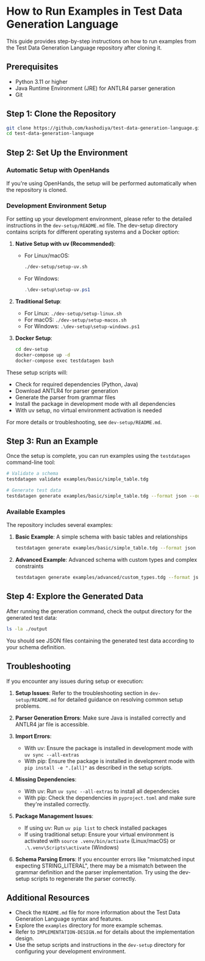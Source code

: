 # How to Run Examples in Test Data Generation Language

This guide provides step-by-step instructions on how to run examples from the Test Data Generation Language repository after cloning it.

## Prerequisites

- Python 3.11 or higher
- Java Runtime Environment (JRE) for ANTLR4 parser generation
- Git

## Step 1: Clone the Repository

```bash
git clone https://github.com/kashodiya/test-data-generation-language.git
cd test-data-generation-language
```

## Step 2: Set Up the Environment

### Automatic Setup with OpenHands

If you're using OpenHands, the setup will be performed automatically when the repository is cloned.

### Development Environment Setup

For setting up your development environment, please refer to the detailed instructions in the `dev-setup/README.md` file. The dev-setup directory contains scripts for different operating systems and a Docker option:

1. **Native Setup with uv (Recommended)**:
   - For Linux/macOS:
     ```bash
     ./dev-setup/setup-uv.sh
     ```
   - For Windows:
     ```powershell
     .\dev-setup\setup-uv.ps1
     ```

2. **Traditional Setup**:
   - For Linux: `./dev-setup/setup-linux.sh`
   - For macOS: `./dev-setup/setup-macos.sh`
   - For Windows: `.\dev-setup\setup-windows.ps1`

3. **Docker Setup**:
   ```bash
   cd dev-setup
   docker-compose up -d
   docker-compose exec testdatagen bash
   ```

These setup scripts will:
- Check for required dependencies (Python, Java)
- Download ANTLR4 for parser generation
- Generate the parser from grammar files
- Install the package in development mode with all dependencies
- With uv setup, no virtual environment activation is needed

For more details or troubleshooting, see `dev-setup/README.md`.

## Step 3: Run an Example

Once the setup is complete, you can run examples using the `testdatagen` command-line tool:

```bash
# Validate a schema
testdatagen validate examples/basic/simple_table.tdg

# Generate test data
testdatagen generate examples/basic/simple_table.tdg --format json --output ./output
```

### Available Examples

The repository includes several examples:

1. **Basic Example**: A simple schema with basic tables and relationships
   ```bash
   testdatagen generate examples/basic/simple_table.tdg --format json --output ./output
   ```

2. **Advanced Example**: Advanced schema with custom types and complex constraints
   ```bash
   testdatagen generate examples/advanced/custom_types.tdg --format json --output ./output
   ```

## Step 4: Explore the Generated Data

After running the generation command, check the output directory for the generated test data:

```bash
ls -la ./output
```

You should see JSON files containing the generated test data according to your schema definition.

## Troubleshooting

If you encounter any issues during setup or execution:

1. **Setup Issues**: Refer to the troubleshooting section in `dev-setup/README.md` for detailed guidance on resolving common setup problems.

2. **Parser Generation Errors**: Make sure Java is installed correctly and ANTLR4 jar file is accessible.

3. **Import Errors**: 
   - With uv: Ensure the package is installed in development mode with `uv sync --all-extras`
   - With pip: Ensure the package is installed in development mode with `pip install -e ".[all]"` as described in the setup scripts.

4. **Missing Dependencies**: 
   - With uv: Run `uv sync --all-extras` to install all dependencies
   - With pip: Check the dependencies in `pyproject.toml` and make sure they're installed correctly.

5. **Package Management Issues**: 
   - If using uv: Run `uv pip list` to check installed packages
   - If using traditional setup: Ensure your virtual environment is activated with `source .venv/bin/activate` (Linux/macOS) or `.\.venv\Scripts\activate` (Windows)

6. **Schema Parsing Errors**: If you encounter errors like "mismatched input expecting STRING_LITERAL", there may be a mismatch between the grammar definition and the parser implementation. Try using the dev-setup scripts to regenerate the parser correctly.

## Additional Resources

- Check the `README.md` file for more information about the Test Data Generation Language syntax and features.
- Explore the `examples` directory for more example schemas.
- Refer to `IMPLEMENTATION-DESIGN.md` for details about the implementation design.
- Use the setup scripts and instructions in the `dev-setup` directory for configuring your development environment.
